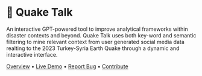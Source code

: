 <!-- ================================================================== -->
<!--                          Quake Talk README                         -->
<!-- ================================================================== -->

  <h1 align="left">📰 Quake Talk</h1>
  <p align="left">
    An interactive GPT-powered tool to improve analytical frameworks within disaster contexts and beyond. Quake Talk uses both key-word and semantic filtering to mine relevant context from user generated social media data realting to the 2023 Turkey-Syria Earth Quake through a dynamic and interactive interface. 
    <p align="left">
    <a href="https://www.canva.com/design/DAGlyTsyFjo/MHYjTbNINhCSEOmxVzpXAA/view?utm_content=DAGlyTsyFjo&utm_campaign=designshare&utm_medium=link2&utm_source=uniquelinks&utlId=hd2aea126e2">Overview</a> •
    <a href="https://your-app-name.streamlit.app">Live Demo</a> •
    <a href="https://github.com/salitahir/Quake_Talk/issues">Report Bug</a> •
    <a href="https://github.com/salitahir/Quake_Talk/pulls">Contribute</a> 
  </p>
</p>
